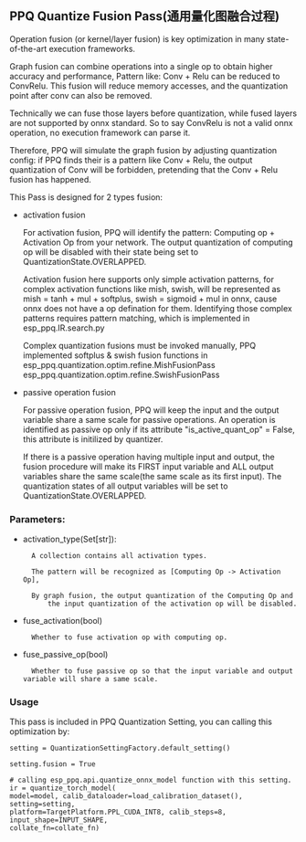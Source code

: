 ## PPQ Quantize Fusion Pass(通用量化图融合过程)

Operation fusion (or kernel/layer fusion) is key optimization in many state-of-the-art execution frameworks.

Graph fusion can combine operations into a single op to obtain higher accuracy and performance,
    Pattern like: Conv + Relu can be reduced to ConvRelu. This fusion will reduce memory accesses,
    and the quantization point after conv can also be removed.

Technically we can fuse those layers before quantization, while fused layers are not supported by onnx standard.
    So to say ConvRelu is not a valid onnx operation, no execution framework can parse it.

Therefore, PPQ will simulate the graph fusion by adjusting quantization config: if PPQ finds their is a
    pattern like Conv + Relu, the output quantization of Conv will be forbidden, pretending that the Conv + Relu 
    fusion has happened.

This Pass is designed for 2 types fusion:

* activation fusion

    For activation fusion, PPQ will identify the pattern: Computing op + Activation Op from your network. The output
        quantization of computing op will be disabled with their state being set to QuantizationState.OVERLAPPED.

    Activation fusion here supports only simple activation patterns,
        for complex activation functions like mish, swish, 
        will be represented as mish = tanh + mul + softplus, swish = sigmoid + mul in onnx,
        cause onnx does not have a op defination for them.
        Identifying those complex patterns requires pattern matching, which is implemented in esp_ppq.IR.search.py

    Complex quantization fusions must be invoked manually, PPQ implemented softplus & swish fusion functions in
        esp_ppq.quantization.optim.refine.MishFusionPass
        esp_ppq.quantization.optim.refine.SwishFusionPass

* passive operation fusion

    For passive operation fusion, PPQ will keep the input and the output variable share a same scale for passive operations.
        An operation is identified as passive op only if its attribute "is_active_quant_op" = False, this
        attribute is initilized by quantizer.

    If there is a passive operation having multiple input and output, the fusion procedure will make its
    FIRST input variable and ALL output variables share the same scale(the same scale as its first input).
    The quantization states of all output variables will be set to QuantizationState.OVERLAPPED.

### Parameters:

* activation_type(Set[str]):

        A collection contains all activation types.

        The pattern will be recognized as [Computing Op -> Activation Op],

        By graph fusion, the output quantization of the Computing Op and 
            the input quantization of the activation op will be disabled.

* fuse_activation(bool)

        Whether to fuse activation op with computing op.

* fuse_passive_op(bool)

        Whether to fuse passive op so that the input variable and output variable will share a same scale.

### Usage
This pass is included in PPQ Quantization Setting, you can calling this optimization by:

    setting = QuantizationSettingFactory.default_setting()

    setting.fusion = True

    # calling esp_ppq.api.quantize_onnx_model function with this setting.
    ir = quantize_torch_model(
    model=model, calib_dataloader=load_calibration_dataset(), setting=setting,
    platform=TargetPlatform.PPL_CUDA_INT8, calib_steps=8, input_shape=INPUT_SHAPE, 
    collate_fn=collate_fn)
